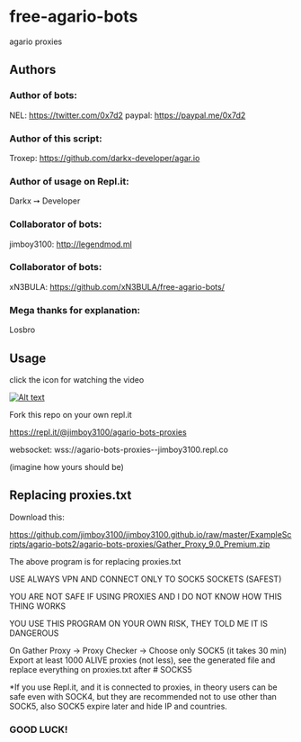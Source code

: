 # free-agario-bots

agario proxies

## Authors

### Author of bots:
NEL: https://twitter.com/0x7d2 paypal: https://paypal.me/0x7d2

### Author of this script:
Troxep: https://github.com/darkx-developer/agar.io

### Author of usage on Repl.it:
Darkx ➙ Developer

### Collaborator of bots:
jimboy3100: http://legendmod.ml

### Collaborator of bots:
xN3BULA: https://github.com/xN3BULA/free-agario-bots/

### Mega thanks for explanation:
Losbro

## Usage

click the icon for watching the video

[![Alt text](https://img.youtube.com/vi/k4PfQNZqEUs/0.jpg)](https://www.youtube.com/watch?v=k4PfQNZqEUs)

Fork this repo on your own repl.it

https://repl.it/@jimboy3100/agario-bots-proxies

websocket: wss://agario-bots-proxies--jimboy3100.repl.co

(imagine how yours should be)

## Replacing proxies.txt
Download this:

https://github.com/jimboy3100/jimboy3100.github.io/raw/master/ExampleScripts/agario-bots2/agario-bots-proxies/Gather_Proxy_9.0_Premium.zip

The above program is for replacing proxies.txt

USE ALWAYS VPN AND CONNECT ONLY TO SOCK5 SOCKETS (SAFEST)

YOU ARE NOT SAFE IF USING PROXIES AND I DO NOT KNOW HOW THIS THING WORKS

YOU USE THIS PROGRAM ON YOUR OWN RISK, THEY TOLD ME IT IS DANGEROUS

On Gather Proxy -> Proxy Checker -> Choose only SOCK5 (it takes 30 min)
Export at least 1000 ALIVE proxies (not less), see the generated file and replace everything on proxies.txt after # SOCKS5

*If you use Repl.it, and it is connected to proxies, in theory users can be safe even with SOCK4, but they are recommended not to use other than SOCK5, also SOCK5 expire later and hide IP and countries.

### GOOD LUCK!

